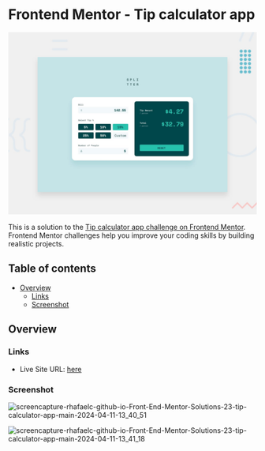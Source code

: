 # Frontend Mentor - Tip calculator app

![Design preview for the Tip calculator app coding challenge](./design/desktop-preview.jpg)

This is a solution to the [Tip calculator app challenge on Frontend Mentor](https://www.frontendmentor.io/challenges/tip-calculator-app-ugJNGbJUX). Frontend Mentor challenges help you improve your coding skills by building realistic projects.

## Table of contents

- [Overview](#overview)
  - [Links](#links)
  - [Screenshot](#screenshot)

## Overview

### Links

- Live Site URL: [here](https://rhafaelc.github.io/Front-End-Mentor-Solutions/23-tip-calculator-app-main/)

### Screenshot
![screencapture-rhafaelc-github-io-Front-End-Mentor-Solutions-23-tip-calculator-app-main-2024-04-11-13_40_51](https://github.com/rhafaelc/Front-End-Mentor-Solutions/assets/109317539/3e14b66e-0cfc-4beb-b48f-c94596892c8c)

![screencapture-rhafaelc-github-io-Front-End-Mentor-Solutions-23-tip-calculator-app-main-2024-04-11-13_41_18](https://github.com/rhafaelc/Front-End-Mentor-Solutions/assets/109317539/c7a8418f-2f0d-4556-98c3-908d80a9d86b)
